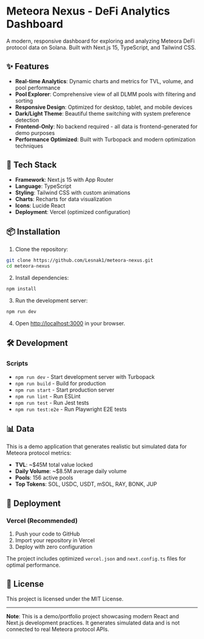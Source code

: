 # Meteora Nexus - DeFi Analytics Dashboard

A modern, responsive dashboard for exploring and analyzing Meteora DeFi protocol data on Solana. Built with Next.js 15, TypeScript, and Tailwind CSS.

## ✨ Features

- **Real-time Analytics**: Dynamic charts and metrics for TVL, volume, and pool performance
- **Pool Explorer**: Comprehensive view of all DLMM pools with filtering and sorting
- **Responsive Design**: Optimized for desktop, tablet, and mobile devices
- **Dark/Light Theme**: Beautiful theme switching with system preference detection
- **Frontend-Only**: No backend required - all data is frontend-generated for demo purposes
- **Performance Optimized**: Built with Turbopack and modern optimization techniques

## 🚀 Tech Stack

- **Framework**: Next.js 15 with App Router
- **Language**: TypeScript
- **Styling**: Tailwind CSS with custom animations
- **Charts**: Recharts for data visualization
- **Icons**: Lucide React
- **Deployment**: Vercel (optimized configuration)

## 📦 Installation

1. Clone the repository:
```bash
git clone https://github.com/Lesnak1/meteora-nexus.git
cd meteora-nexus
```

2. Install dependencies:
```bash
npm install
```

3. Run the development server:
```bash
npm run dev
```

4. Open [http://localhost:3000](http://localhost:3000) in your browser.

## 🛠️ Development

### Scripts

- `npm run dev` - Start development server with Turbopack
- `npm run build` - Build for production
- `npm run start` - Start production server
- `npm run lint` - Run ESLint
- `npm run test` - Run Jest tests
- `npm run test:e2e` - Run Playwright E2E tests

## 📊 Data

This is a demo application that generates realistic but simulated data for Meteora protocol metrics:

- **TVL**: ~$45M total value locked
- **Daily Volume**: ~$8.5M average daily volume
- **Pools**: 156 active pools
- **Top Tokens**: SOL, USDC, USDT, mSOL, RAY, BONK, JUP

## 🚀 Deployment

### Vercel (Recommended)

1. Push your code to GitHub
2. Import your repository in Vercel
3. Deploy with zero configuration

The project includes optimized `vercel.json` and `next.config.ts` files for optimal performance.

## 📄 License

This project is licensed under the MIT License.

---

**Note**: This is a demo/portfolio project showcasing modern React and Next.js development practices. It generates simulated data and is not connected to real Meteora protocol APIs.
